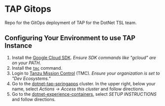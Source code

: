# TAP Gitops

Repo for the GitOps deployment of TAP for the DotNet TSL team.

## Configuring Your Environment to use TAP Instance

1. Install the [Google Cloud SDK](https://cloud.google.com/sdk/).  _Ensure SDK commands like "gcloud" are on your PATH._
1. Install the [`tmc`](https://devecosystems.tmc.cloud.vmware.com/automation/cli) command.
1. Login to [Tanzu Mission Control](https://devecosystems.tmc.cloud.vmware.com/) (TMC). _Ensure your organization is set to "Dev Ecosystems."_
1. Go to the [dotnet-tap-springapps](https://devecosystems.tmc.cloud.vmware.com/clusters/dotnet-tap-springapps/attached/attached/overview) cluster. In the upper right, below your name, select *Actions -> Access this cluster* and follow directions.
1. Go to the [dotnet-experience-containers](https://console.cloud.google.com/artifacts/docker/dotnet-developer-experience/us-central1/dotnet-experience-containers?project=dotnet-developer-experience), select _SETUP INSTRUCTIONS_ and follow directions.

